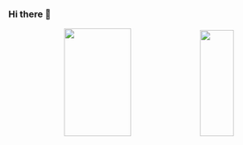 ### Hi there 👋
<div align="center">  
  <img width="49%" height="195px" src="https://github-readme-stats.vercel.app/api?username=vinimibielli&show_icons=true&theme=blue_navy" /> 
  <img width="35%" height="192px" src="https://github-readme-stats.vercel.app/api/top-langs/?username=vinimibielli&layout=compact&theme=blue_navy" />
</div>

